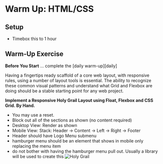 [Daily Warmup Directory]: ../.

# Warm Up: HTML/CSS

## Setup


- Timebox this to 1 hour

## Warm-Up Exercise

**Before You Start** ... complete the [daily warm-up][daily]

Having a fingertips ready scaffold of a core web layout, with responsive rules, using a number of layout tools is essential. The ability to recognize these common visual patterns and understand what Grid and Flexbox are doing should be a stable starting point for any web project.

**Implement a Responsive Holy Grail Layout using Float, Flexbox and CSS Grid. By Hand.**

- You may use a reset.
- Block out all of the sections as shown (no content required)
- Desktop View: Render as shown
- Mobile View: Stack: Header -> Content -> Left -> Right -> Footer
- Header should have Logo Menu submenu
- hamburger menu should be an element that shows in mobile only replacing the menu item
- do not bother with having the hamburger menu pull out. Usually a library will be used to create this
![Holy Grail](/holy-grail-layout.png)